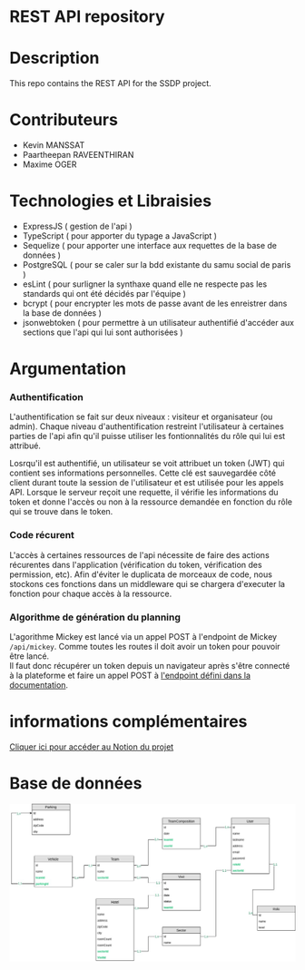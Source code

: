 # REST API repository

# Description

This repo contains the REST API for the SSDP project.

# Contributeurs

 - Kevin MANSSAT
 - Paartheepan RAVEENTHIRAN
 - Maxime OGER

# Technologies et Libraisies

- ExpressJS ( gestion de l'api ) 
- TypeScript ( pour apporter du typage a JavaScript )
- Sequelize ( pour apporter une interface aux requettes de la base de données )
- PostgreSQL ( pour se caler sur la bdd existante du samu social de paris )
- esLint ( pour surligner la synthaxe quand elle ne respecte pas les standards qui ont été décidés par l'équipe )
- bcrypt ( pour encrypter les mots de passe avant de les enreistrer dans la base de données )
- jsonwebtoken ( pour permettre à un utilisateur authentifié d'accéder aux sections que l'api qui lui sont authorisées )

# Argumentation

### Authentification
 L'authentification se fait sur deux niveaux : visiteur et organisateur (ou admin). 
 Chaque niveau d'authentification restreint l'utilisateur à certaines parties de l'api afin qu'il puisse utiliser les fontionnalités du rôle qui lui est attribué.

 Losrqu'il est authentifié, un utilisateur se voit attribuet un token (JWT) qui contient ses informations personnelles.
 Cette clé est sauvegardée côté client durant toute la session de l'utilisateur et est utilisée pour les appels API.
 Lorsque le serveur reçoit une requette, il vérifie les informations du token et donne l'accès ou non à la ressource demandée en fonction du rôle qui se trouve dans le token.

### Code récurent
L'accès à certaines ressources de l'api nécessite de faire des actions récurentes dans l'application (vérification du token, vérification des permission, etc).
Afin d'éviter le duplicata de morceaux de code, nous stockons ces fonctions dans un middleware qui se chargera d'executer la fonction pour chaque accès à la ressource.

### Algorithme de génération du planning

L'agorithme Mickey est lancé via un appel POST à l'endpoint de Mickey `/api/mickey`. Comme toutes les routes il doit avoir un token pour pouvoir être lancé.  
Il faut donc récupérer un token depuis un navigateur après s'être connecté à la plateforme et faire un appel POST à [l'endpoint défini dans la documentation](http://15.188.3.249:5000/documentation/#api-Mickey).
# informations complémentaires

[Cliquer ici pour accéder au Notion du projet](https://www.notion.so/Groupe-10-657ad39759404d0ea9f6217de1690b5e)

# Base de données

![mcd](./ssdp_mcd.jpg)
